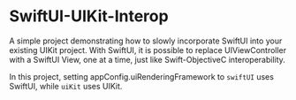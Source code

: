 # SwiftUI-UIKit-Interop

A simple project demonstrating how to slowly incorporate SwiftUI into your existing UIKit project. With SwiftUI, it is possible to replace UIViewController with a SwiftUI View, one at a time, just like Swift-ObjectiveC interoperability.

In this project, setting appConfig.uiRenderingFramework to `swiftUI` uses SwiftUI, while `uiKit` uses UIKit.
